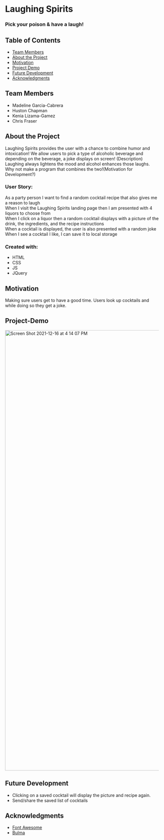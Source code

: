 # Laughing Spirits
### Pick your poison & have a laugh!

## Table of Contents

- [Team Members](#team-members)
- [About the Project](#about-the-project)
- [Motivation](#motivation)
- [Project Demo](#project-demo)
- [Future Development](#future-development)
- [Acknowledgments](#acknowledgements)

## <a name="team-members"></a>Team Members
- Madeline Garcia-Cabrera
- Huston Chapman
- Kenia Lizama-Gamez
- Chris Fraser

## <a name="about-the-project"></a>About the Project
Laughing Spirits provides the user with a chance to combine humor and intoxication! We allow users to pick a type of alcoholic beverage and depending on the beverage, a joke displays on screen! (Description)
<br>
Laughing always lightens the mood and alcohol enhances those laughs. Why not make a program that combines the two!(Motivation for Development?)
<br>

### User Story:
As a party person I want to find a random cocktail recipe that also gives me a reason to laugh
<br>
When I visit the Laughing Spirits landing page then I am presented with 4 liquors to choose from
<br>
When I click on a liquor then a random cocktail displays with a picture of the drink, the ingredients, and the recipe instructions
<br>
When a cocktail is displayed, the user is also presented with a random joke
<br>
When I see a cocktail I like, I can save it to local storage 

### Created with:
- HTML
- CSS
- JS
- JQuery

## <a name="motivation"></a>Motivation
Making sure users get to have a good time. Users look up cocktails and while doing so they get a joke.

## <a name="project-demo"></a>Project-Demo
<img width="1437" alt="Screen Shot 2021-12-16 at 4 14 07 PM" src="https://user-images.githubusercontent.com/92811892/146454404-d2b103f3-d011-4a06-8f64-45a67967a50b.png">

## <a name="future-development"></a>Future Development
- Clicking on a saved cocktail will display the picture and recipe again. 
- Send/share  the saved list  of cocktails

## Acknowledgments
- [Font Awesome](https://fontawesome.com/)
- [Bulma](https://bulma.io/)